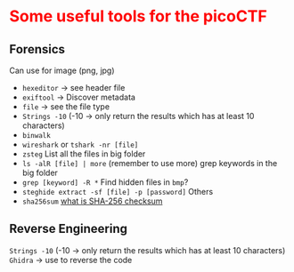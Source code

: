 # <span style="color:#ff0000">Some useful tools for the picoCTF</span>

## Forensics

Can use for image (png, jpg)

- `hexeditor` -> see header file
- `exiftool` -> Discover metadata
- `file` -> see the file type
- `Strings -10` (-10 -> only return the results which has at least 10 characters)
- `binwalk`
- `wireshark` or `tshark -nr [file]`
- `zsteg`
  List all the files in big folder
- `ls -alR [file] | more` (remember to use more)
  grep keywords in the big folder
- `grep [keyword] -R *`
  Find hidden files in `bmp`?
- `steghide extract -sf [file] -p [password]`
  Others
- `sha256sum` [what is SHA-256 checksum](./Others/what%20is%20SHA-256%20checksum.md)

## Reverse Engineering

`Strings -10` (-10 -> only return the results which has at least 10 characters)
`Ghidra` -> use to reverse the code

